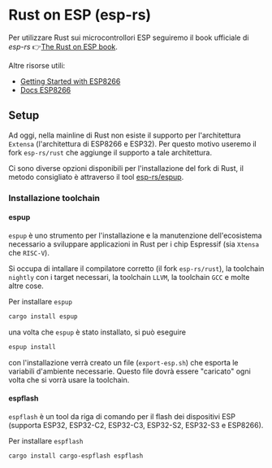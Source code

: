 # Rust on ESP (esp-rs)

Per utilizzare Rust sui microcontrollori ESP seguiremo il book ufficiale di _esp-rs_ 👉[The Rust on ESP book](https://esp-rs.github.io/book/).

Altre risorse utili:

- [Getting Started with ESP8266](https://lastminuteengineers.com/getting-started-with-esp8266/)
- [Docs ESP8266](https://docs.espressif.com/projects/esp8266-rtos-sdk/en/latest/get-started/index.html#introduction)

## Setup

Ad oggi, nella mainline di Rust non esiste il supporto per l'architettura `Extensa` (l'architettura di ESP8266 e ESP32).
Per questo motivo useremo il fork `esp-rs/rust` che aggiunge il supporto a tale architettura.

Ci sono diverse opzioni disponibili per l'installazione del fork di Rust, il metodo consigliato è attraverso il tool [esp-rs/espup](https://github.com/esp-rs/espup).

### Installazione toolchain

#### espup

`espup` è uno strumento per l'installazione e la manutenzione dell'ecosistema necessario a sviluppare applicazioni in Rust per i chip Espressif (sia `Xtensa` che `RISC-V`).

Si occupa di intallare il compilatore corretto (il fork `esp-rs/rust`), la toolchain `nightly` con i target necessari, la toolchain `LLVM`, la toolchain `GCC` e molte altre cose.

Per installare `espup`

```bash
cargo install espup
```

una volta che `espup` è stato installato, si può eseguire

```bash
espup install
```

con l'installazione verrà creato un file (`export-esp.sh`) che esporta le variabili d'ambiente necessarie. Questo file dovrà essere "caricato" ogni volta che si vorrà usare la toolchain.

#### espflash

`espflash` è un tool da riga di comando per il flash dei dispositivi ESP (supporta ESP32, ESP32-C2, ESP32-C3, ESP32-S2, ESP32-S3 e ESP8266).

Per installare `espflash`

```bash
cargo install cargo-espflash espflash
```
